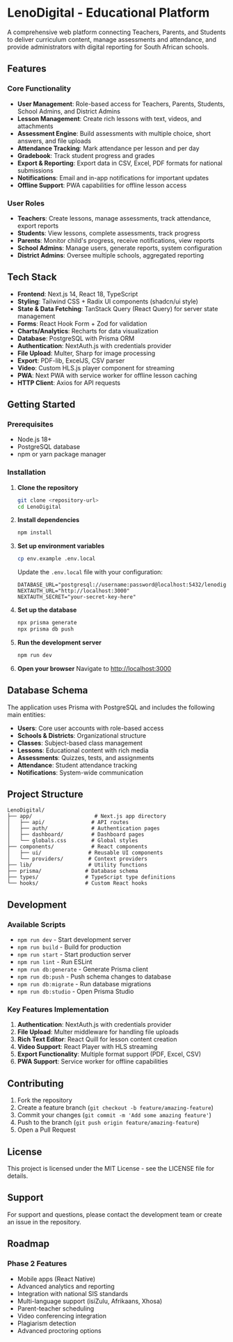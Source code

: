 # LenoDigital - Educational Platform

A comprehensive web platform connecting Teachers, Parents, and Students to deliver curriculum content, manage assessments and attendance, and provide administrators with digital reporting for South African schools.

## Features

### Core Functionality
- **User Management**: Role-based access for Teachers, Parents, Students, School Admins, and District Admins
- **Lesson Management**: Create rich lessons with text, videos, and attachments
- **Assessment Engine**: Build assessments with multiple choice, short answers, and file uploads
- **Attendance Tracking**: Mark attendance per lesson and per day
- **Gradebook**: Track student progress and grades
- **Export & Reporting**: Export data in CSV, Excel, PDF formats for national submissions
- **Notifications**: Email and in-app notifications for important updates
- **Offline Support**: PWA capabilities for offline lesson access

### User Roles
- **Teachers**: Create lessons, manage assessments, track attendance, export reports
- **Students**: View lessons, complete assessments, track progress
- **Parents**: Monitor child's progress, receive notifications, view reports
- **School Admins**: Manage users, generate reports, system configuration
- **District Admins**: Oversee multiple schools, aggregated reporting

## Tech Stack

- **Frontend**: Next.js 14, React 18, TypeScript
- **Styling**: Tailwind CSS + Radix UI components (shadcn/ui style)
- **State & Data Fetching**: TanStack Query (React Query) for server state management
- **Forms**: React Hook Form + Zod for validation
- **Charts/Analytics**: Recharts for data visualization
- **Database**: PostgreSQL with Prisma ORM
- **Authentication**: NextAuth.js with credentials provider
- **File Upload**: Multer, Sharp for image processing
- **Export**: PDF-lib, ExcelJS, CSV parser
- **Video**: Custom HLS.js player component for streaming
- **PWA**: Next PWA with service worker for offline lesson caching
- **HTTP Client**: Axios for API requests

## Getting Started

### Prerequisites
- Node.js 18+ 
- PostgreSQL database
- npm or yarn package manager

### Installation

1. **Clone the repository**
   ```bash
   git clone <repository-url>
   cd LenoDigital
   ```

2. **Install dependencies**
   ```bash
   npm install
   ```

3. **Set up environment variables**
   ```bash
   cp env.example .env.local
   ```
   
   Update the `.env.local` file with your configuration:
   ```env
   DATABASE_URL="postgresql://username:password@localhost:5432/lenodigital"
   NEXTAUTH_URL="http://localhost:3000"
   NEXTAUTH_SECRET="your-secret-key-here"
   ```

4. **Set up the database**
   ```bash
   npx prisma generate
   npx prisma db push
   ```

5. **Run the development server**
   ```bash
   npm run dev
   ```

6. **Open your browser**
   Navigate to [http://localhost:3000](http://localhost:3000)

## Database Schema

The application uses Prisma with PostgreSQL and includes the following main entities:

- **Users**: Core user accounts with role-based access
- **Schools & Districts**: Organizational structure
- **Classes**: Subject-based class management
- **Lessons**: Educational content with rich media
- **Assessments**: Quizzes, tests, and assignments
- **Attendance**: Student attendance tracking
- **Notifications**: System-wide communication

## Project Structure

```
LenoDigital/
├── app/                    # Next.js app directory
│   ├── api/               # API routes
│   ├── auth/              # Authentication pages
│   ├── dashboard/         # Dashboard pages
│   └── globals.css        # Global styles
├── components/            # React components
│   ├── ui/               # Reusable UI components
│   └── providers/        # Context providers
├── lib/                  # Utility functions
├── prisma/              # Database schema
├── types/               # TypeScript type definitions
└── hooks/               # Custom React hooks
```

## Development

### Available Scripts

- `npm run dev` - Start development server
- `npm run build` - Build for production
- `npm run start` - Start production server
- `npm run lint` - Run ESLint
- `npm run db:generate` - Generate Prisma client
- `npm run db:push` - Push schema changes to database
- `npm run db:migrate` - Run database migrations
- `npm run db:studio` - Open Prisma Studio

### Key Features Implementation

1. **Authentication**: NextAuth.js with credentials provider
2. **File Upload**: Multer middleware for handling file uploads
3. **Rich Text Editor**: React Quill for lesson content creation
4. **Video Support**: React Player with HLS streaming
5. **Export Functionality**: Multiple format support (PDF, Excel, CSV)
6. **PWA Support**: Service worker for offline capabilities

## Contributing

1. Fork the repository
2. Create a feature branch (`git checkout -b feature/amazing-feature`)
3. Commit your changes (`git commit -m 'Add some amazing feature'`)
4. Push to the branch (`git push origin feature/amazing-feature`)
5. Open a Pull Request

## License

This project is licensed under the MIT License - see the LICENSE file for details.

## Support

For support and questions, please contact the development team or create an issue in the repository.

## Roadmap

### Phase 2 Features
- Mobile apps (React Native)
- Advanced analytics and reporting
- Integration with national SIS standards
- Multi-language support (isiZulu, Afrikaans, Xhosa)
- Parent-teacher scheduling
- Video conferencing integration
- Plagiarism detection
- Advanced proctoring options

